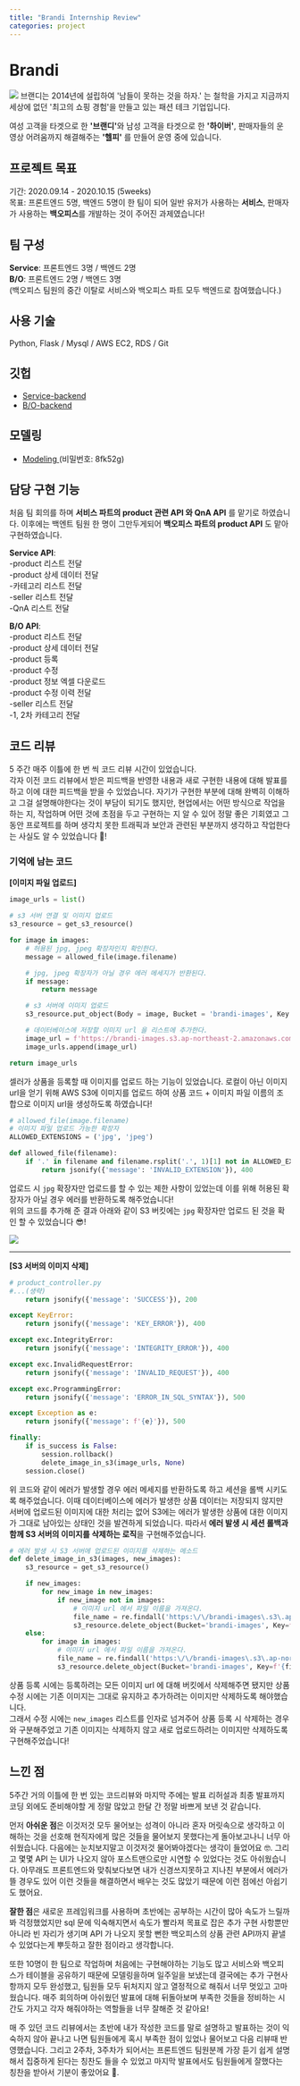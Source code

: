 ```yaml
---
title: "Brandi Internship Review"
categories: project
---
```


# Brandi
![](https://user-images.githubusercontent.com/26542094/97079044-cb96e200-162b-11eb-80e9-87bf0d6072e7.png)
브랜디는 2014년에 설립하여 '남들이 못하는 것을 하자.' 는 철학을 가지고 지금까지 세상에 없던 '최고의 쇼핑 경험'을 만들고 있는 패션 테크 기업입니다.

여성 고객을 타겟으로 한 <b>'브랜디'</b>와 남성 고객을 타겟으로 한 <b>'하이버'</b>, 판매자들의 운영상 어려움까지 해결해주는 <b>'헬피'</b> 를 만들어 운영 중에 있습니다. 

## 프로젝트 목표
기간: 2020.09.14 - 2020.10.15 (5weeks)   
목표: 프론트엔드 5명, 백엔드 5명이 한 팀이 되어 일반 유저가 사용하는 <b>서비스</b>, 판매자가 사용하는 <b>백오피스</b>를 개발하는 것이 주어진 과제였습니다!  

## 팀 구성 
<b>Service</b>: 프론트엔드 3명 / 백엔드 2명  
<b>B/O</b>: 프론트엔드 2명 / 백엔드 3명  
(백오피스 팀원의 중간 이탈로 서비스와 백오피스 파트 모두 백엔드로 참여했습니다.)

## 사용 기술
Python, Flask / Mysql / AWS EC2, RDS / Git

## 깃헙
- <a href='https://github.com/Wecode11-Brandi-Team2/Service-backend'> Service-backend </a>  
- <a href='https://github.com/Wecode11-Brandi-Team2/BO-backend'> B/O-backend </a>

## 모델링
- <a href='https://aquerytool.com:443/aquerymain/index/?rurl=684cffa4-5742-4925-abbd-1fb90558f5e1'> Modeling </a> (비밀번호: 8fk52g)

## 담당 구현 기능
처음 팀 회의를 하며 <b>서비스 파트의 product 관련 API 와 QnA API</b> 를 맡기로 하였습니다. 이후에는 백엔트 팀원 한 명이 그만두게되어 <b>백오피스 파트의 product API</b> 도 맡아 구현하였습니다.

<b>Service API</b>:  
-product 리스트 전달  
-product 상세 데이터 전달  
-카테고리 리스트 전달  
-seller 리스트 전달  
-QnA 리스트 전달  

<b>B/O API</b>:  
-product 리스트 전달  
-product 상세 데이터 전달  
-product 등록   
-product 수정  
-product 정보 엑셀 다운로드  
-product 수정 이력 전달  
-seller 리스트 전달  
-1, 2차 카테고리 전달  

## 코드 리뷰
5 주간 매주 이틀에 한 번 씩 코드 리뷰 시간이 있었습니다.  
각자 이전 코드 리뷰에서 받은 피드백을 반영한 내용과 새로 구현한 내용에 대해 발표를 하고 이에 대한 피드백을 받을 수 있었습니다. 자기가 구현한 부분에 대해 완벽히 이해하고 그걸 설명해야한다는 것이 부담이 되기도 했지만, 현업에서는 어떤 방식으로 작업을 하는 지, 작업하며 어떤 것에 초점을 두고 구현하는 지 알 수 있어 정말 좋은 기회였고 그 동안 프로젝트를 하며 생각치 못한 트래픽과 보안과 관련된 부분까지 생각하고 작업한다는 사실도 알 수 있었습니다 🙂!

### 기억에 남는 코드 
<b>[이미지 파일 업로드]</b>  

```py
image_urls = list()

# s3 서버 연결 및 이미지 업로드
s3_resource = get_s3_resource()

for image in images:
    # 허용된 jpg, jpeg 확장자인지 확인한다.
    message = allowed_file(image.filename)

    # jpg, jpeg 확장자가 아닐 경우 에러 메세지가 반환된다.
    if message:
        return message

    # s3 서버에 이미지 업로드
    s3_resource.put_object(Body = image, Bucket = 'brandi-images', Key = f'{product_code}_{image.filename}', ContentType = 'image/jpeg')

    # 데이터베이스에 저장할 이미지 url 을 리스트에 추가한다.
    image_url = f'https://brandi-images.s3.ap-northeast-2.amazonaws.com/{product_code}_{image.filename}'
    image_urls.append(image_url)

return image_urls
```
셀러가 상품을 등록할 때 이미지를 업로드 하는 기능이 있었습니다. 로컬이 아닌 이미지 url을 얻기 위해 AWS S3에 이미지를 업로드 하여 상품 코드 + 이미지 파일 이름의 조합으로 이미지 url을 생성하도록 하였습니다!
```py
# allowed_file(image.filename)
# 이미지 파일 업로드 가능한 확장자
ALLOWED_EXTENSIONS = ('jpg', 'jpeg')

def allowed_file(filename):
    if '.' in filename and filename.rsplit('.', 1)[1] not in ALLOWED_EXTENSIONS:
        return jsonify({'message': 'INVALID_EXTENSION'}), 400
```
업로드 시 ```jpg``` 확장자만 업로드를 할 수 있는 제한 사항이 있었는데 이를 위해 허용된 확장자가 아닐 경우 에러를 반환하도록 해주었습니다!  
위의 코드를 추가해 준 결과 아래와 같이 S3 버킷에는 ```jpg``` 확장자만 업로드 된 것을 확인 할 수 있었습니다 😎!  

![](https://user-images.githubusercontent.com/26542094/97068417-5c58c800-1602-11eb-9aed-f86679ef02f3.png)  

--- 

<b>[S3 서버의 이미지 삭제]</b>  

```py
# product_controller.py
#...(생략)
    return jsonify({'message': 'SUCCESS'}), 200

except KeyError:
    return jsonify({'message': 'KEY_ERROR'}), 400

except exc.IntegrityError:
    return jsonify({'message': 'INTEGRITY_ERROR'}), 400

except exc.InvalidRequestError:
    return jsonify({'message': 'INVALID_REQUEST'}), 400

except exc.ProgrammingError:
    return jsonify({'message': 'ERROR_IN_SQL_SYNTAX'}), 500

except Exception as e:
    return jsonify({'message': f'{e}'}), 500

finally:
    if is_success is False:
        session.rollback()
        delete_image_in_s3(image_urls, None)
    session.close()
```
위 코드와 같이 에러가 발생할 경우 에러 메세지를 반환하도록 하고 세션을 롤백 시키도록 해주었습니다. 이때 데이터베이스에 에러가 발생한 상품 데이터는 저장되지 않지만 서버에 업로드된 이미지에 대한 처리는 없어 S3에는 에러가 발생한 상품에 대한 이미지가 그대로 남아있는 상태인 것을 발견하게 되었습니다. 따라서 <b>에러 발생 시 세션 롤백과 함께 S3 서버의 이미지를 삭제하는 로직</b>을 구현해주었습니다.
```py
# 에러 발생 시 S3 서버에 업로드된 이미지를 삭제하는 메소드
def delete_image_in_s3(images, new_images):
    s3_resource = get_s3_resource()

    if new_images:
        for new_image in new_images:
            if new_image not in images:
                # 이미지 url 에서 파일 이름을 가져온다.
                file_name = re.findall('https:\/\/brandi-images\.s3\.ap-northeast-2\.amazonaws\.com\/(.*)', new_image)
                s3_resource.delete_object(Bucket='brandi-images', Key=f'{file_name[0]}')
    else:
        for image in images:
            # 이미지 url 에서 파일 이름을 가져온다.
            file_name = re.findall('https:\/\/brandi-images\.s3\.ap-northeast-2\.amazonaws\.com\/(.*)', image)
            s3_resource.delete_object(Bucket='brandi-images', Key=f'{file_name[0]}')
```
상품 등록 시에는 등록하려는 모든 이미지 url 에 대해 버킷에서 삭제해주면 됐지만 상품 수정 시에는 기존 이미지는 그대로 유지하고 추가하려는 이미지만 삭제하도록 해야했습니다.  
그래서 수정 시에는 ```new_images``` 리스트를 인자로 넘겨주어 상품 등록 시 삭제하는 경우와 구분해주었고 기존 이미지는 삭제하지 않고 새로 업로드하려는 이미지만 삭제하도록 구현해주었습니다!

## 느낀 점
5주간 거의 이틀에 한 번 있는 코드리뷰와 마지막 주에는 발표 리허설과 최종 발표까지 코딩 외에도 준비해야할 게 정말 많았고 한달 간 정말 바쁘게 보낸 것 같습니다. 

먼저 <b>아쉬운 점</b>은 이것저것 모두 물어보는 성격이 아니라 혼자 머릿속으로 생각하고 이해하는 것을 선호해 현직자에게 많은 것들을 물어보지 못했다는게 돌아보고나니 너무 아쉬웠습니다. 다음에는 눈치보지말고 이것저것 물어봐야겠다는 생각이 들었어요 🤓. 그리고 몇몇 API 는 UI가 나오지 않아 포스트맨으로만 시연할 수 있었다는 것도 아쉬웠습니다. 아무래도 프론트엔드와 맞춰보다보면 내가 신경쓰지못하고 지나친 부분에서 에러가 뜰 경우도 있어 이런 것들을 해결하면서 배우는 것도 많았기 때문에 이런 점에선 아쉽기도 했어요.

<b>잘한 점</b>은 새로운 프레임워크를 사용하며 초반에는 공부하는 시간이 많아 속도가 느릴까봐 걱정했었지만 sql 문에 익숙해지면서 속도가 빨라져 목표로 잡은 추가 구현 사항뿐만아니라 빈 자리가 생기며 API 가 나오지 못할 뻔한 백오피스의 상품 관련 API까지 끝낼 수 있었다는게 뿌듯하고 잘한 점이라고 생각합니다. 

또한 10명이 한 팀으로 작업하며 처음에는 구현해야하는 기능도 많고 서비스와 백오피스가 테이블을 공유하기 때문에 모델링을하며 일주일을 보냈는데 결국에는 추가 구현사항까지 모두 완성했고, 팀원들 모두 뒤처지지 않고 열정적으로 해줘서 너무 멋있고 고마웠습니다. 매주 회의하며 아쉬웠던 발표에 대해 뒤돌아보며 부족한 것들을 정비하는 시간도 가지고 각자 해줘야하는 역할들을 너무 잘해준 것 같아요!  

매 주 있던 코드 리뷰에서는 초반에 내가 작성한 코드를 말로 설명하고 발표하는 것이 익숙하지 않아 끝나고 나면 팀원들에게 혹시 부족한 점이 있었나 물어보고 다음 리뷰때 반영했습니다. 그리고 2주차, 3주차가 되어서는 프론트엔드 팀원분께 가장 듣기 쉽게 설명해서 집중하게 된다는 칭찬도 들을 수 있었고 마지막 발표에서도 팀원들에게 잘했다는 칭찬을 받아서 기분이 좋았어요 🥳.
